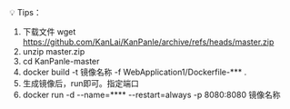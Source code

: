 
💡 Tips：

1. 下载文件 wget https://github.com/KanLai/KanPanle/archive/refs/heads/master.zip
2. unzip master.zip
3. cd KanPanle-master
5. docker build -t 镜像名称 -f WebApplication1/Dockerfile-*** .
6. 生成镜像后，run即可。指定端口
7. docker run -d --name=**** --restart=always -p 8080:8080 镜像名称

